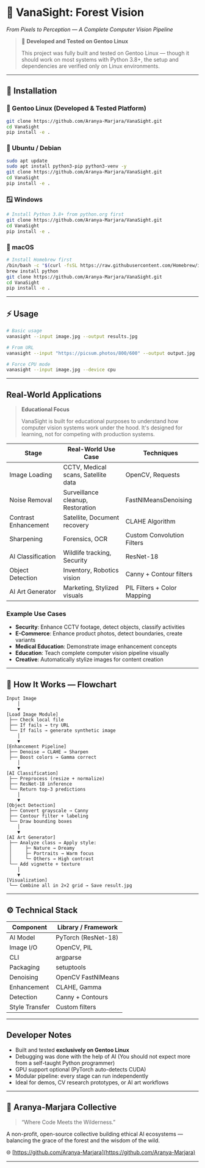 # 🌿 VanaSight: Forest Vision

*From Pixels to Perception — A Complete Computer Vision Pipeline*

> 🧠 **Developed and Tested on Gentoo Linux**
>
> This project was fully built and tested on Gentoo Linux — though it should work on most systems with Python 3.8+, the setup and dependencies are verified only on Linux environments.

---

## 🚀 Installation

### 🧪 Gentoo Linux (Developed & Tested Platform)
```bash
git clone https://github.com/Aranya-Marjara/VanaSight.git
cd VanaSight
pip install -e .
```

### 🐧 Ubuntu / Debian
```bash
sudo apt update
sudo apt install python3-pip python3-venv -y
git clone https://github.com/Aranya-Marjara/VanaSight.git
cd VanaSight
pip install -e .
```

### 🪟 Windows
```bash
# Install Python 3.8+ from python.org first
git clone https://github.com/Aranya-Marjara/VanaSight.git
cd VanaSight
pip install -e .
```

### 🍎 macOS
```bash
# Install Homebrew first
/bin/bash -c "$(curl -fsSL https://raw.githubusercontent.com/Homebrew/install/HEAD/install.sh)"
brew install python
git clone https://github.com/Aranya-Marjara/VanaSight.git
cd VanaSight
pip install -e .
```

---

## ⚡ Usage

```bash
# Basic usage
vanasight --input image.jpg --output results.jpg

# From URL
vanasight --input "https://picsum.photos/800/600" --output output.jpg

# Force CPU mode
vanasight --input image.jpg --device cpu
```

---

## Real-World Applications

> **Educational Focus**
> 
> VanaSight is built for educational purposes to understand how computer vision systems work under the hood. It's designed for learning, not for competing with production systems.

| Stage | Real-World Use Case | Techniques |
|-------|---------------------|------------|
| Image Loading | CCTV, Medical scans, Satellite data | OpenCV, Requests |
| Noise Removal | Surveillance cleanup, Restoration | FastNlMeansDenoising |
| Contrast Enhancement | Satellite, Document recovery | CLAHE Algorithm |
| Sharpening | Forensics, OCR | Custom Convolution Filters |
| AI Classification | Wildlife tracking, Security | ResNet-18 |
| Object Detection | Inventory, Robotics vision | Canny + Contour filters |
| AI Art Generator | Marketing, Stylized visuals | PIL Filters + Color Mapping |

### Example Use Cases

- **Security**: Enhance CCTV footage, detect objects, classify activities
- **E-Commerce**: Enhance product photos, detect boundaries, create variants
- **Medical Education**: Demonstrate image enhancement concepts
- **Education**: Teach complete computer vision pipeline visually
- **Creative**: Automatically stylize images for content creation

---

## 🧩 How It Works — Flowchart

```text
Input Image
    │
    ▼
[Load Image Module]
 ├── Check local file
 ├── If fails → try URL
 └── If fails → generate synthetic image
    │
    ▼
[Enhancement Pipeline]
 ├── Denoise → CLAHE → Sharpen
 ├── Boost colors → Gamma correct
    │
    ▼
[AI Classification]
 ├── Preprocess (resize + normalize)
 ├── ResNet-18 inference
 └── Return top-3 predictions
    │
    ▼
[Object Detection]
 ├── Convert grayscale → Canny
 ├── Contour filter + labeling
 └── Draw bounding boxes
    │
    ▼
[AI Art Generator]
 ├── Analyze class → Apply style:
 │     ├─ Nature → Dreamy
 │     ├─ Portraits → Warm focus
 │     └─ Others → High contrast
 └── Add vignette + texture
    │
    ▼
[Visualization]
 └── Combine all in 2×2 grid → Save result.jpg
```

---

## ⚙️ Technical Stack

| Component | Library / Framework |
| ---------- | ------------------ |
|  AI Model | PyTorch (ResNet-18) |
|  Image I/O | OpenCV, PIL |
|  CLI | argparse |
|  Packaging | setuptools |
|  Denoising | OpenCV FastNlMeans |
|  Enhancement | CLAHE, Gamma |
|  Detection | Canny + Contours |
|  Style Transfer | Custom filters |

---

## Developer Notes

- Built and tested **exclusively on Gentoo Linux**
- Debugging was done with the help of AI (You should not expect more from a self-taught Python programmer)
- GPU support optional (PyTorch auto-detects CUDA)
- Modular pipeline: every stage can run independently
- Ideal for demos, CV research prototypes, or AI art workflows
---

## 🐾 Aranya-Marjara Collective

> “Where Code Meets the Wilderness.”

A non-profit, open-source collective building ethical AI ecosystems —  
balancing the grace of the forest and the wisdom of the wild.

🌐 [https://github.com/Aranya-Marjara](https://github.com/Aranya-Marjara)

---
